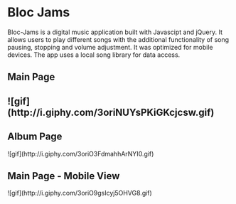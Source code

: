 
<h1>Bloc Jams</h1>
<p>Bloc-Jams is a digital music application built with Javascipt and jQuery. It allows users to play different songs with the additional functionality of song pausing, stopping and volume adjustment. It was optimized for mobile devices. The app uses a local song library for data access.</p>

<h2>Main Page<h2>
![gif](http://i.giphy.com/3oriNUYsPKiGKcjcsw.gif)

<h2>Album Page</h2>
![gif](http://i.giphy.com/3oriO3FdmahhArNYI0.gif)

<h2>Main Page - Mobile View</h2>
![gif](http://i.giphy.com/3oriO9gsIcyj5OHVG8.gif)
